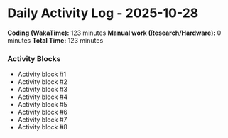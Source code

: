 # Daily Activity Log - 2025-10-28

**Coding (WakaTime):** 123 minutes
**Manual work (Research/Hardware):** 0 minutes
**Total Time:** 123 minutes

### Activity Blocks
- Activity block #1
- Activity block #2
- Activity block #3
- Activity block #4
- Activity block #5
- Activity block #6
- Activity block #7
- Activity block #8
